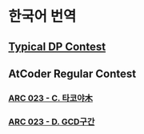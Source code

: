 # 한국어 번역

## [Typical DP Contest](tdpc)

## AtCoder Regular Contest

### [ARC 023 - C. 타코야木](arc023_3.html)
### [ARC 023 - D. GCD구간](arc023_4.html)